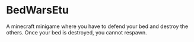 # BedWarsEtu
A minecraft minigame where you have to defend your bed and destroy the others. Once your bed is destroyed, you cannot respawn.
